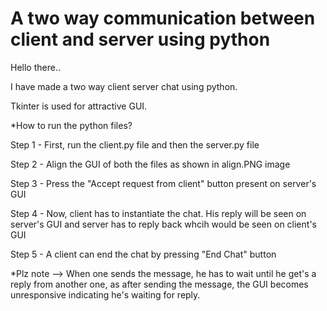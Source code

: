 # A two way communication between client and server using python

Hello there..

I have made a two way client server chat using python.

Tkinter is used for attractive GUI.

*How to run the python files?

Step 1 - First, run the client.py file and then the server.py file

Step 2 - Align the GUI of both the files as shown in align.PNG image

Step 3 - Press the "Accept request from client" button present on server's GUI

Step 4 - Now, client has to instantiate the chat. His reply will be seen on server's GUI and server has to reply back whcih would be seen on client's GUI

Step 5 - A client can end the chat by pressing "End Chat" button

*Plz note --> When one sends the message, he has to wait until he get's a reply from another one, as after sending the message, the GUI becomes unresponsive indicating he's waiting for reply.
